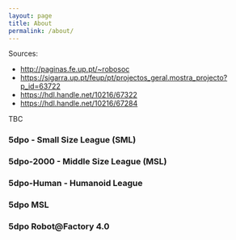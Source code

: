```yaml
---
layout: page
title: About
permalink: /about/
---
```


Sources:

- http://paginas.fe.up.pt/~robosoc
- https://sigarra.up.pt/feup/pt/projectos_geral.mostra_projecto?p_id=63722
- https://hdl.handle.net/10216/67322
- https://hdl.handle.net/10216/67284

TBC

### 5dpo - Small Size League (SML)

### 5dpo-2000 - Middle Size League (MSL)

### 5dpo-Human - Humanoid League

### 5dpo MSL

### 5dpo Robot@Factory 4.0
